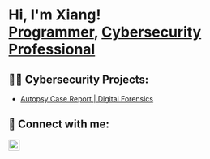 <h1>Hi, I'm Xiang! <br/><a href="https://github.com/XiangLiugithub">Programmer</a>, <a href="https://www.linkedin.com/in/xiangliuprofile">Cybersecurity Professional</a></h1>

<h2>👨‍💻 Cybersecurity Projects:</h2>

  - [Autopsy Case Report | Digital Forensics](https://github.com/joshmadakor1/Algorithms-Practice)


<h2> 🤳 Connect with me:</h2>

[<img align="left" alt="XiangLiu | LinkedIn" width="22px" src="https://cdn.jsdelivr.net/npm/simple-icons@v3/icons/linkedin.svg" />][linkedin]

[linkedin]: www.linkedin.com/in/xiangliuprofile

<!--
**XiangLiugithub/XiangLiugithub** is a ✨ _special_ ✨ repository because its `README.md` (this file) appears on your GitHub profile.

Here are some ideas to get you started:

- 🔭 I’m currently working on ...
- 🌱 I’m currently learning ...
- 👯 I’m looking to collaborate on ...
- 🤔 I’m looking for help with ...
- 💬 Ask me about ...
- 📫 How to reach me: ...
- 😄 Pronouns: ...
- ⚡ Fun fact: ...
-->
